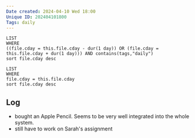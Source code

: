 ```yaml
---
Date created: 2024-04-10 Wed 18:00
Unique ID: 202404101800
Tags: daily
---
```

``` dataview
LIST
WHERE 
((file.cday = this.file.cday - dur(1 day)) OR (file.cday = this.file.cday + dur(1 day))) AND contains(tags,"daily")
sort file.cday desc
```
``` dataview
LIST
WHERE 
file.cday = this.file.cday
sort file.cday desc
```
## Log
- bought an Apple Pencil. Seems to be very well integrated into the whole system.
- still have to work on Sarah's assignment
